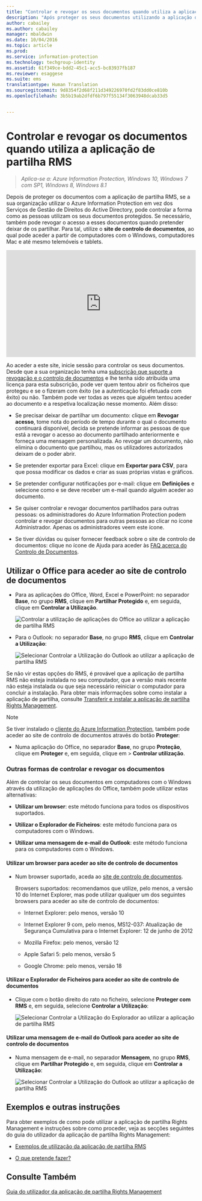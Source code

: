 ```yaml
---
title: "Controlar e revogar os seus documentos quando utiliza a aplicação de partilha RMS | Azure Information Protection"
description: "Após proteger os seus documentos utilizando a aplicação de partilha RMS, pode controlar como as pessoas utilizam os seus documentos protegidos. Se necessário, também pode revogar o acesso a esses documentos quando pretender deixar de os partilhar."
author: cabailey
ms.author: cabailey
manager: mbaldwin
ms.date: 10/04/2016
ms.topic: article
ms.prod: 
ms.service: information-protection
ms.technology: techgroup-identity
ms.assetid: 61f349ce-bdd2-45c1-acc5-bc83937fb187
ms.reviewer: esaggese
ms.suite: ems
translationtype: Human Translation
ms.sourcegitcommit: 9d8354f2d68f211d349226970fd2f83dd0ce810b
ms.openlocfilehash: 3b5b19ab2dfdf6b797f55134f3063948dcab33d5


---
```


# <a name="track-and-revoke-your-documents-when-you-use-the-rms-sharing-application"></a>Controlar e revogar os documentos quando utiliza a aplicação de partilha RMS

>*Aplica-se a: Azure Information Protection, Windows 10, Windows 7 com SP1, Windows 8, Windows 8.1*

Depois de proteger os documentos com a aplicação de partilha RMS, se a sua organização utilizar o Azure Information Protection em vez dos Serviços de Gestão de Direitos do Active Directory, pode controlar a forma como as pessoas utilizam os seus documentos protegidos. Se necessário, também pode revogar o acesso a esses documentos quando pretender deixar de os partilhar. Para tal, utilize o **site de controlo de documentos**, ao qual pode aceder a partir de computadores com o Windows, computadores Mac e até mesmo telemóveis e tablets.

<div style="padding-top: 56.25%; position: relative; width: 100%;">
<iframe style="position: absolute;top: 0;left: 0;right: 0;bottom: 0;" width="100%" height="100%" src="https://channel9.msdn.com/Series/Information-Protection/Azure-RMS-Document-Tracking-and-Revocation/player" frameborder="0" allowfullscreen></iframe>
</div>

Ao aceder a este site, inicie sessão para controlar os seus documentos. Desde que a sua organização tenha uma [subscrição que suporte a revogação e o controlo de documentos](https://www.microsoft.com/en-us/cloud-platform/azure-information-protection-features) e lhe tenha sido atribuída uma licença para esta subscrição, pode ver quem tentou abrir os ficheiros que protegeu e se o fizeram com êxito (se a autenticação foi efetuada com êxito) ou não. Também pode ver todas as vezes que alguém tentou aceder ao documento e a respetiva localização nesse momento. Além disso:

-   Se precisar deixar de partilhar um documento: clique em **Revogar acesso**, tome nota do período de tempo durante o qual o documento continuará disponível, decida se pretende informar as pessoas de que está a revogar o acesso ao documento partilhado anteriormente e forneça uma mensagem personalizada. Ao revogar um documento, não elimina o documento que partilhou, mas os utilizadores autorizados deixam de o poder abrir.

-   Se pretender exportar para Excel: clique em **Exportar para CSV**, para que possa modificar os dados e criar as suas próprias vistas e gráficos.

-   Se pretender configurar notificações por e-mail: clique em **Definições** e selecione como e se deve receber um e-mail quando alguém aceder ao documento.

- Se quiser controlar e revogar documentos partilhados para outras pessoas: os administradores do Azure Information Protection podem controlar e revogar documentos para outras pessoas ao clicar no ícone Administrador. Apenas os administradores veem este ícone.

-   Se tiver dúvidas ou quiser fornecer feedback sobre o site de controlo de documentos: clique no ícone de Ajuda para aceder às [FAQ acerca do Controlo de Documentos](http://go.microsoft.com/fwlink/?LinkId=523977).

## <a name="using-office-to-access-the-document-tracking-site"></a>Utilizar o Office para aceder ao site de controlo de documentos

-   Para as aplicações do Office, Word, Excel e PowerPoint: no separador **Base**, no grupo **RMS**, clique em **Partilhar Protegido** e, em seguida, clique em **Controlar a Utilização**.

    ![Controlar a utilização de aplicações do Office ao utilizar a aplicação de partilha RMS ](../media/ADRMS_MSRMSApp_OfficeToolbarTrackUsage.png)

-   Para o Outlook: no separador **Base**, no grupo **RMS**, clique em **Controlar a Utilização**:

    ![Selecionar Controlar a Utilização do Outlook ao utilizar a aplicação de partilha RMS ](../media/ADRMS_MSRMSApp_OutlookTrackUsage.png)

Se não vir estas opções do RMS, é provável que a aplicação de partilha RMS não esteja instalada no seu computador, que a versão mais recente não esteja instalada ou que seja necessário reiniciar o computador para concluir a instalação. Para obter mais informações sobre como instalar a aplicação de partilha, consulte [Transferir e instalar a aplicação de partilha Rights Management](install-sharing-app.md).

> [!NOTE] 
> Se tiver instalado o [cliente do Azure Information Protection](../rms-client/info-protect-client.md), também pode aceder ao site de controlo de documentos através do botão **Proteger**: 
> 
> - Numa aplicação do Office, no separador **Base**, no grupo **Proteção**, clique em **Proteger** e, em seguida, clique em  > **Controlar utilização**. 

### <a name="other-ways-to-track-and-revoke-your-documents"></a>Outras formas de controlar e revogar os documentos
Além de controlar os seus documentos em computadores com o Windows através da utilização de aplicações do Office, também pode utilizar estas alternativas:

-   **Utilizar um browser**: este método funciona para todos os dispositivos suportados.

-   **Utilizar o Explorador de Ficheiros**: este método funciona para os computadores com o Windows.

-   **Utilizar uma mensagem de e-mail do Outlook**: este método funciona para os computadores com o Windows.

#### <a name="using-a-web-browser-to-access-the-doc-tracking-site"></a>Utilizar um browser para aceder ao site de controlo de documentos

-   Num browser suportado, aceda ao [site de controlo de documentos](http://go.microsoft.com/fwlink/?LinkId=529562).

    Browsers suportados: recomendamos que utilize, pelo menos, a versão 10 do Internet Explorer, mas pode utilizar qualquer um dos seguintes browsers para aceder ao site de controlo de documentos:

    -   Internet Explorer: pelo menos, versão 10

    -   Internet Explorer 9 com, pelo menos, MS12-037: Atualização de Segurança Cumulativa para o Internet Explorer: 12 de junho de 2012

    -   Mozilla Firefox: pelo menos, versão 12

    -   Apple Safari 5: pelo menos, versão 5

    -   Google Chrome: pelo menos, versão 18

#### <a name="using-file-explorer-to-access-the-doc-tracking-site"></a>Utilizar o Explorador de Ficheiros para aceder ao site de controlo de documentos

-   Clique com o botão direito do rato no ficheiro, selecione **Proteger com RMS** e, em seguida, selecione **Controlar a Utilização**:

    ![Selecionar Controlar a Utilização do Explorador ao utilizar a aplicação de partilha RMS](../media/ADRMS_MSRMSApp_ExplorerTrackUsage.png)

#### <a name="using-an-outlook-email-message-to-access-the-doc-tracking-site"></a>Utilizar uma mensagem de e-mail do Outlook para aceder ao site de controlo de documentos

-   Numa mensagem de e-mail, no separador **Mensagem**, no grupo **RMS**, clique em **Partilhar Protegido** e, em seguida, clique em **Controlar a Utilização**:

    ![Selecionar Controlar a Utilização do Outlook ao utilizar a aplicação de partilha RMS](../media/ADRMS_MSRMSApp_OutlookMessageTrackUsage.png)

## <a name="examples-and-other-instructions"></a>Exemplos e outras instruções
Para obter exemplos de como pode utilizar a aplicação de partilha Rights Management e instruções sobre como proceder, veja as secções seguintes do guia do utilizador da aplicação de partilha Rights Management:

-   [Exemplos de utilização da aplicação de partilha RMS](sharing-app-user-guide.md#examples-for-using-the-rms-sharing-application)

-   [O que pretende fazer?](sharing-app-user-guide.md#what-do-you-want-to-do)

## <a name="see-also"></a>Consulte Também
[Guia do utilizador da aplicação de partilha Rights Management](sharing-app-user-guide.md)



<!--HONumber=Nov16_HO2-->


